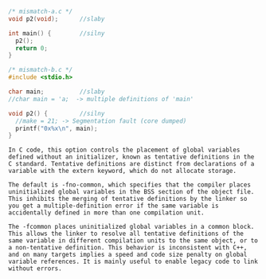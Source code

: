 ```C
/* mismatch-a.c */
void p2(void);      //slaby

int main() {        //silny
  p2();
  return 0;
}

/* mismatch-b.c */
#include <stdio.h>

char main;          //slaby
//char main = 'a;  -> multiple definitions of 'main'        

void p2() {         //silny
  //make = 21; -> Segmentation fault (core dumped)
  printf("0x%x\n", main);
}
```


    In C code, this option controls the placement of global variables defined without an initializer, known as tentative definitions in the C standard. Tentative definitions are distinct from declarations of a variable with the extern keyword, which do not allocate storage.

    The default is -fno-common, which specifies that the compiler places uninitialized global variables in the BSS section of the object file. This inhibits the merging of tentative definitions by the linker so you get a multiple-definition error if the same variable is accidentally defined in more than one compilation unit.

    The -fcommon places uninitialized global variables in a common block. This allows the linker to resolve all tentative definitions of the same variable in different compilation units to the same object, or to a non-tentative definition. This behavior is inconsistent with C++, and on many targets implies a speed and code size penalty on global variable references. It is mainly useful to enable legacy code to link without errors.
